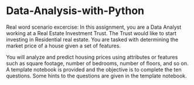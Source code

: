 # Data-Analysis-with-Python
Real word scenario excercise:
In this assignment, you are a Data Analyst working at a Real Estate Investment Trust. The Trust would like to start investing in Residential real estate. You are tasked with determining the market price of a house given a set of features. 

You will analyze and predict housing prices using attributes or features such as square footage, number of bedrooms, number of floors, and so on. 
A template notebook is provided and the objective is to complete the ten questions. Some hints to the questions are given in the template notebook.
